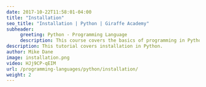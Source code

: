 ```yaml
---
date: 2017-10-22T11:58:01-04:00
title: "Installation"
seo_title: "Installation | Python | Giraffe Academy"
subheader:
     greeting: Python - Programming Language
     description: This course covers the basics of programming in Python. Work your way through the videos and we'll teach you everything you need to know to start your programming journey!
description: This tutorial covers installation in Python.
author: Mike Dane
image: installation.png
video: HJj9CP-qEIM
url: /programming-languages/python/installation/
weight: 2
---
```

